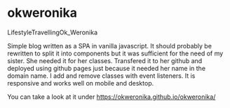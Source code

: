 # okweronika
LifestyleTravellingOk_Weronika

Simple blog written as a SPA in vanilla javascript. 
It should probably be rewritten to split it into components but it was sufficient for the need of my sister. She needed it for her classes. 
Transfered it to her github and deployed using github pages just because it needed her name in the domain name.
I add and remove classes with event listeners. 
It is responsive and works well on mobile and desktop.

You can take a look at it under https://okweronika.github.io/okweronika/

